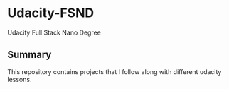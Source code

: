 # Udacity-FSND
Udacity Full Stack Nano Degree

## Summary
This repository contains projects that I follow along with different udacity lessons.
